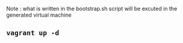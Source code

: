 Note : what is written in the bootstrap.sh script will be excuted in the generated virtual machine

## ```vagrant up -d``` 
